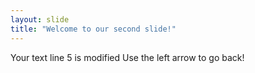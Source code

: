 ```yaml
---
layout: slide
title: "Welcome to our second slide!"
---
```

Your text line 5 is modified
Use the left arrow to go back!
